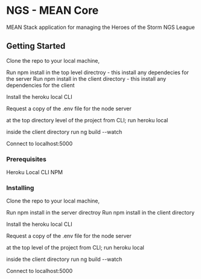 # NGS - MEAN Core

MEAN Stack application for managing the Heroes of the Storm NGS League

## Getting Started

Clone the repo to your local machine, 

Run npm install in the top level directroy - this install any dependecies for the server
Run npm install in the client directory - this install any dependencies for the client

Install the heroku local CLI

Request a copy of the .env file for the node server

at the top directory level of the project from CLI; run heroku local

inside the client directory run ng build --watch

Connect to localhost:5000


### Prerequisites

Heroku Local CLI
NPM



### Installing

Clone the repo to your local machine, 

Run npm install in the server directroy
Run npm install in the client directory

Install the heroku local CLI

Request a copy of the .env file for the node server

at the top level of the project from CLI; run heroku local

inside the client directory run ng build --watch

Connect to localhost:5000
